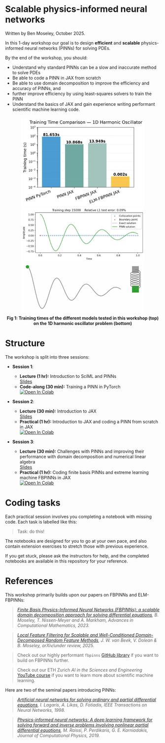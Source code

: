 # Scalable physics-informed neural networks

Written by Ben Moseley, October 2025.

In this 1-day workshop our goal is to design **efficient** and **scalable** physics-informed neural networks (PINNs) for solving PDEs.

By the end of the workshop, you should:

- Understand why standard PINNs can be a slow and inaccurate method to solve PDEs
- Be able to code a PINN in JAX from scratch
- Be able to use domain decomposition to improve the efficiency and accuracy of PINNs, and
- further improve efficiency by using least-squares solvers to train the PINN
- Understand the basics of JAX and gain experience writing performant scientific machine learning code.

<div style="text-align: center; margin-top: 20px">
    <img src="images/training_times.png" alt="Training Times" style="width:400px">
</div>
<div style="text-align: center;">
    <img src="images/example_solution.png" alt="Training Times" style="width:400px">
</div>
<div style="text-align: center;">
    <img src="https://raw.githubusercontent.com/benmoseley/AISE-2024/main/5_introduction_to_PINNs/oscillator.gif" alt="Training Times" style="width:400px">
</div>
<div style="text-align: center; font-weight: bold; margin-top: 5px; margin-bottom: 20px">
    Fig 1: Training times of the different models tested in this workshop (top) on the 1D harmonic oscillator problem (bottom)
</div>



# Structure

The workshop is split into three sessions:

- **Session 1**:
    - **Lecture (1 hr):** Introduction to SciML and PINNs  
      [Slides](https://benmoseley.blog/uploads/teaching/2025-CWI-SciML-autumn-school/Session%201%20-%20Lecture%20-%20Introduction%20to%20SciML%20and%20PINNs.pdf)
    - **Code-along (30 min):** Training a PINN in PyTorch  
    [<img src="https://colab.research.google.com/assets/colab-badge.svg" alt="Open In Colab"/>](https://colab.research.google.com/github/benmoseley/scalable-pinns-workshop/blob/main/Session%201%20-%20Code%20Along%20-%20Training%20a%20PINN%20in%20PyTorch%20-%20Student.ipynb)

- **Session 2**:
    - **Lecture (30 min):** Introduction to JAX  
      [Slides](https://benmoseley.blog/uploads/teaching/2025-CWI-SciML-autumn-school/Session%202%20-%20Lecture%20-%20Introduction%20to%20JAX.pdf)
    - **Practical (1 hr):** Introduction to JAX and coding a PINN from scratch in JAX  
    [<img src="https://colab.research.google.com/assets/colab-badge.svg" alt="Open In Colab"/>](https://colab.research.google.com/github/benmoseley/scalable-pinns-workshop/blob/main/Session%202%20-%20Practical%20-%20Introduction%20to%20JAX%20and%20coding%20a%20PINN%20from%20scratch%20in%20JAX%20-%20Student.ipynb)

- **Session 3**:
    - **Lecture (30 min):** Challenges with PINNs and improving their performance with domain decomposition and numerical linear algebra  
      [Slides](https://benmoseley.blog/uploads/teaching/2025-CWI-SciML-autumn-school/Session%203%20-%20Lecture%20-%20Challenges%20with%20PINNs%20and%20improving%20their%20performance%20with%20domain%20decomposition%20and%20numerical%20linear%20algebra.pdf)
    - **Practical (1 hr):** Coding finite basis PINNs and extreme learning machine FBPINNs in JAX  
    [<img src="https://colab.research.google.com/assets/colab-badge.svg" alt="Open In Colab"/>](https://colab.research.google.com/github/benmoseley/scalable-pinns-workshop/blob/main/Session%203%20-%20Practical%20-%20Coding%20finite%20basis%20PINNs%20and%20extreme%20learning%20machine%20FBPINNs%20in%20JAX%20-%20Student.ipynb)



# Coding tasks

Each practical session involves you completing a notebook with missing code. Each task is labelled like this:

> Task: do this!

The notebooks are designed for you to go at your own pace, and also contain extension exercises to stretch those with previous experience.

If you get stuck, please ask the instructors for help, and the completed notebooks are available in this repository for your reference.


# References

This workshop primarily builds upon our papers on FBPINNs and ELM-FBPINNs:

> *[Finite Basis Physics-Informed Neural Networks (FBPINNs): a scalable domain decomposition approach for solving differential equations](https://link.springer.com/article/10.1007/s10444-023-10065-9), B. Moseley, T. Nissen-Meyer and A. Markham, Advances in Computational Mathematics, 2023.*

> *[Local Feature Filtering for Scalable and Well-Conditioned Domain-Decomposed Random Feature Methods](https://arxiv.org/abs/2506.17626), J. W. van Beek, V. Dolean & B. Moseley, arXiv/under review, 2025.*

> Check out our highly performant `fbpinns` [GitHub library](https://github.com/benmoseley/FBPINNs) if you want to build on FBPINNs further.

> Check out our ETH Zurich *AI in the Sciences and Engineering* [YouTube course](https://www.youtube.com/watch?v=LkKvhvsf6jY&list=PLJkYEExhe7rYFkBIB2U5pf_RWzYnFLj7r&index=1) if you want to learn more about scientific machine learning.

Here are two of the seminal papers introducing PINNs:

> *[Artificial neural networks for solving ordinary and partial differential equations](https://ieeexplore.ieee.org/document/712178), I. Lagaris, A. Likas, D. Fotiadis, IEEE Transactions on Neural Networks, 1998.*

> *[Physics-informed neural networks: A deep learning framework for solving forward and inverse problems involving nonlinear partial differential equations](https://www.sciencedirect.com/science/article/pii/S0021999118307125), M. Raissi, P. Perdikaris, G. E. Karniadakis, Journal of Computational Physics, 2019.*
